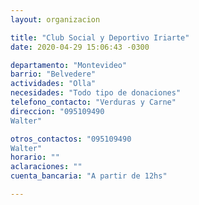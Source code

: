 ```yaml
---
layout: organizacion

title: "Club Social y Deportivo Iriarte"
date: 2020-04-29 15:06:43 -0300

departamento: "Montevideo"
barrio: "Belvedere"
actividades: "Olla"
necesidades: "Todo tipo de donaciones"
telefono_contacto: "Verduras y Carne"
direccion: "095109490
Walter"

otros_contactos: "095109490
Walter"
horario: ""
aclaraciones: ""
cuenta_bancaria: "A partir de 12hs"

---
```

